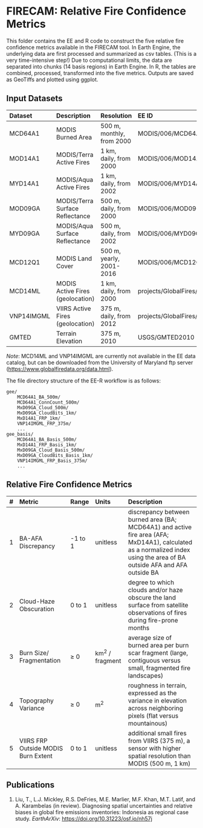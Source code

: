 # FIRECAM: Relative Fire Confidence Metrics

This folder contains the EE and R code to construct the five relative fire confidence metrics available in the FIRECAM tool. In Earth Engine, the underlying data are first processed and summarized as csv tables. (This is a very time-intensive step!) Due to computational limits, the data are separated into chunks (14 basis regions) in Earth Engine. In R, the tables are combined, processed, transformed into the five metrics. Outputs are saved as GeoTiffs and plotted using ggplot.

## Input Datasets
| Dataset | Description | Resolution | EE ID |
| :--- | :--- | :--- | :--- |
| MCD64A1 | MODIS Burned Area | 500 m, monthly, from 2000 | MODIS/006/MCD64A1 |
| MOD14A1 | MODIS/Terra Active Fires | 1 km, daily, from 2000 | MODIS/006/MOD14A1 |
| MYD14A1 | MODIS/Aqua Active Fires | 1 km, daily, from 2002 | MODIS/006/MYD14A1 |
| MOD09GA | MODIS/Terra Surface Reflectance | 500 m, daily, from 2000 | MODIS/006/MOD09GA |
| MYD09GA | MODIS/Aqua Surface Reflectance | 500 m, daily, from 2002 | MODIS/006/MYD09GA |
| MCD12Q1 | MODIS Land Cover | 500 m, yearly, 2001-2016 | MODIS/006/MCD12Q1 |
| MCD14ML | MODIS Active Fires (geolocation) | 1 km, daily, from 2000  | projects/GlobalFires/MCD14ML* |
| VNP14IMGML | VIIRS Active Fires (geolocation) | 375 m, daily, from 2012 | projects/GlobalFires/VNP14IMGML* |
| GMTED | Terrain Elevation | 375 m, 2010 | USGS/GMTED2010 |

*Note*: MCD14ML and VNP14IMGML are currently not available in the EE data catalog, but can be downloaded from the University of Maryland ftp server (https://www.globalfiredata.org/data.html).

The file directory structure of the EE-R workflow is as follows:
```
gee/
    MCD64A1_BA_500m/
    MCD64A1_ConnCount_500m/
    MxD09GA_Cloud_500m/
    MxD09GA_CloudBits_1km/
    MxD14A1_FRP_1km/
    VNP14IMGML_FRP_375m/
    ...
gee_basis/
    MCD64A1_BA_Basis_500m/
    MxD14A1_FRP_Basis_1km/
    MxD09GA_Cloud_Basis_500m/
    MxD09GA_CloudBits_Basis_1km/
    VNP14IMGML_FRP_Basis_375m/
    ...
```

## Relative Fire Confidence Metrics
| # | Metric | Range | Units | Description |
| :---: | :--- | :--- | :--- | :--- |
| 1 | BA-AFA Discrepancy | -1 to 1 | unitless | discrepancy between burned area (BA; MCD64A1) and active fire area (AFA; MxD14A1), calculated as a normalized index using the area of BA outside AFA and AFA outside BA |
| 2 | Cloud-Haze Obscuration | 0 to 1 | unitless | degree to which clouds and/or haze obscure the land surface from satellite observations of fires during fire-prone months |
| 3 | Burn Size/ Fragmentation | ≥ 0 | km<sup>2</sup> / fragment | average size of burned area per burn scar fragment (large, contiguous versus small, fragmented fire landscapes) |
| 4 | Topography Variance | ≥ 0 | m<sup>2</sup> | roughness in terrain, expressed as the variance in elevation across neighboring pixels (flat versus mountainous) |
| 5 | VIIRS FRP Outside MODIS Burn Extent | 0 to 1 | unitless | additional small fires from VIIRS (375 m), a sensor with higher spatial resolution than MODIS (500 m, 1 km) |

## Publications
1. Liu, T., L.J. Mickley, R.S. DeFries, M.E. Marlier, M.F. Khan, M.T. Latif, and A. Karambelas (in review). Diagnosing spatial uncertainties and relative biases in global fire emissions inventories: Indonesia as regional case study. *EarthArXiv*: https://doi.org/10.31223/osf.io/nh57j
